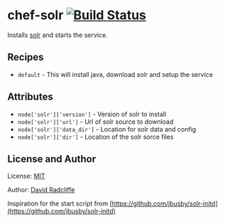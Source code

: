 # chef-solr [![Build Status](https://travis-ci.org/dwradcliffe/chef-solr.png?branch=master)](https://travis-ci.org/dwradcliffe/chef-solr)

Installs [solr](http://lucene.apache.org/solr/) and starts the service.

## Recipes

- `default` - This will install java, download solr and setup the service

## Attributes

- `node['solr']['version']` - Version of solr to install
- `node['solr']['url']` - Url of solr source to download
- `node['solr']['data_dir']` - Location for solr data and config
- `node['solr']['dir']` - Location of the solr sorce files


## License and Author

License: [MIT](https://github.com/dwradcliffe/chef-solr/blob/master/LICENSE)

Author: [David Radcliffe](https://github.com/dwradcliffe)

Inspiration for the start script from [https://github.com/jbusby/solr-initd](https://github.com/jbusby/solr-initd)
